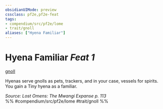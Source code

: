 ```yaml
---
obsidianUIMode: preview
cssclass: pf2e,pf2e-feat
tags:
- compendium/src/pf2e/lome
- trait/gnoll
aliases: ["Hyena Familiar"]
---
```

# Hyena Familiar  *Feat 1*  
[gnoll](gnoll-b1.md "Gnoll Ancestry & Heritage Trait")  


Hyenas serve gnolls as pets, trackers, and in your case, vessels for spirits. You gain a Tiny hyena as a familiar.

*Source: Lost Omens: The Mwangi Expanse p. 113*  
%% #compendium/src/pf2e/lome #trait/gnoll %%